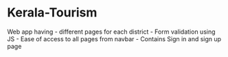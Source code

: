 # Kerala-Tourism
Web app having - different pages for each district - Form validation using JS - Ease of access to all pages from navbar - Contains Sign in and sign up page
